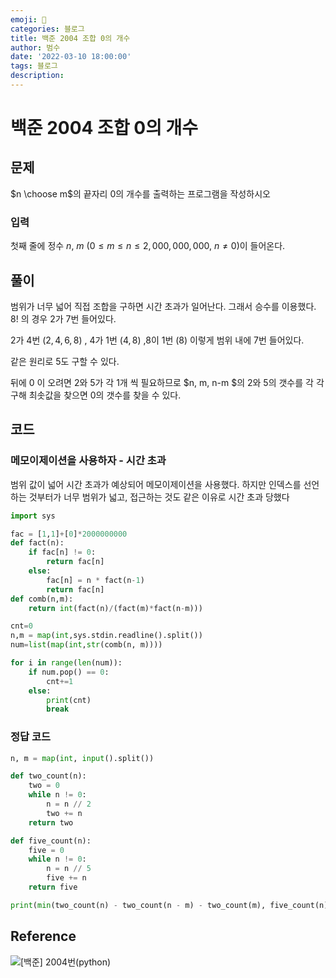 ```yaml
---
emoji: 🏃
categories: 블로그
title: 백준 2004 조합 0의 개수
author: 범수
date: '2022-03-10 18:00:00'
tags: 블로그
description:
---
```

<!-- 
튜토리얼, 하우 투 가이드, 설명 ,레퍼런스 
https://documentation.divio.com/tutorials/
-->

# 백준 2004 조합 0의 개수
## 문제

$n \choose m$의 끝자리 $0$의 개수를 출력하는 프로그램을 작성하시오

### 입력

첫째 줄에 정수 $n$, $m$ ($0 \le m \le n \le 2,000,000,000$, $n \ne 0$)이 들어온다.

## 풀이

범위가 너무 넓어 직접 조합을 구하면 시간 초과가 일어난다. 그래서 승수를 이용했다.
$8!$ 의 경우 2가 7번 들어있다.

2가 4번 $(2,4,6,8)$ , 4가 1번 $(4,8)$ ,8이 1번 $(8)$ 이렇게 범위 내에 7번 들어있다.

같은 원리로 5도 구할 수 있다.

뒤에 $0$ 이 오려면 2와 5가 각 1개 씩 필요하므로 $n, m, n-m $의 2와 5의 갯수를 각 각 구해 최솟값을 찾으면 0의 갯수를 찾을 수 있다.

## 코드
### 메모이제이션을 사용하자 - 시간 초과

범위 값이 넓어 시간 초과가 예상되어 메모이제이션을 사용했다.
하지만 인덱스를 선언하는 것부터가 너무 범위가 넓고, 접근하는 것도 같은 이유로 시간 초과 당했다

```python
import sys

fac = [1,1]+[0]*2000000000
def fact(n):
    if fac[n] != 0:
        return fac[n]
    else:
        fac[n] = n * fact(n-1)
        return fac[n]
def comb(n,m):
    return int(fact(n)/(fact(m)*fact(n-m)))

cnt=0
n,m = map(int,sys.stdin.readline().split())
num=list(map(int,str(comb(n, m))))

for i in range(len(num)):
    if num.pop() == 0:
        cnt+=1
    else:
        print(cnt)
        break
```

### 정답 코드

```python
n, m = map(int, input().split())

def two_count(n):
    two = 0
    while n != 0:
        n = n // 2
        two += n
    return two

def five_count(n):
    five = 0
    while n != 0:
        n = n // 5
        five += n
    return five

print(min(two_count(n) - two_count(n - m) - two_count(m), five_count(n) - five_count(n - m) - five_count(m)))
```

## Reference

![[백준] 2004번(python)](https://tmdrl5779.tistory.com/95)